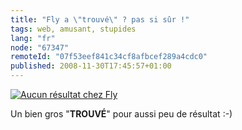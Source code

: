```yaml
---
title: "Fly a \"trouvé\" ? pas si sûr !"
tags: web, amusant, stupides
lang: "fr"
node: "67347"
remoteId: "07f53eef841c34cf8afbcef289a4cdc0"
published: 2008-11-30T17:45:57+01:00
---
```

<a href="/images/aucun-resultat-chez-fly.png"><img src="/images/660x/aucun-resultat-chez-fly.png" alt="Aucun résultat chez Fly">
</a>

Un bien gros &quot;**TROUVÉ**&quot; pour aussi peu de résultat :-)


